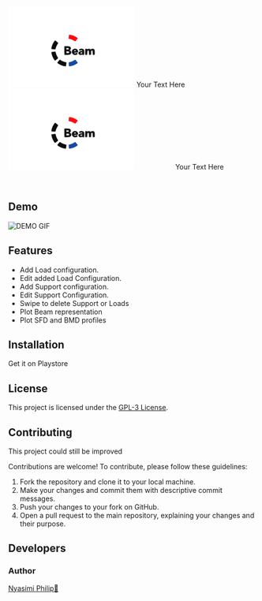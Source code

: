 ![Logo](Icon.png) Your Text Here
![Logo](Icon.png) &nbsp; &nbsp; &nbsp; &nbsp; &nbsp; &nbsp; &nbsp; &nbsp; &nbsp; &nbsp; Your Text Here

 <br>     
<h2>Demo</h2>
  <img src="Demo.gif" alt="DEMO GIF"> 
    <h2>Features</h2>
    <ul>
        <li>Add Load configuration.</li>
        <li>Edit  added Load Configuration.</li>
        <li>Add Support configuration.</li>
        <li>Edit  Support Configuration.</li>
        <li>Swipe to delete Support or Loads</li>
         <li>Plot Beam representation</li>
         <li>Plot SFD and BMD profiles</li>        
    </ul>
    <h2>Installation</h2>
    <p>Get it on <a >Playstore</a></p>
    <h2>License</h2>
    <p>This project is licensed under the <a href="https://www.gnu.org/licenses/gpl-3.0.html">GPL-3 License</a>.</p>
    <h2>Contributing</h2>
    <p>This project could still be improved</p>
    <p>Contributions are welcome! To contribute, please follow these guidelines:</p>
    <ol>
        <li>Fork the repository and clone it to your local machine.</li>
        <li>Make your changes and commit them with descriptive commit messages.</li>
        <li>Push your changes to your fork on GitHub.</li>
        <li>Open a pull request to the main repository, explaining your changes and their purpose.</li>
    </ol>
    <h2>Developers</h2>
    <h3>Author</h3>
    <p><a href="https://github.com/NyasimiPhilip">Nyasimi Philip🫡</a></p>

